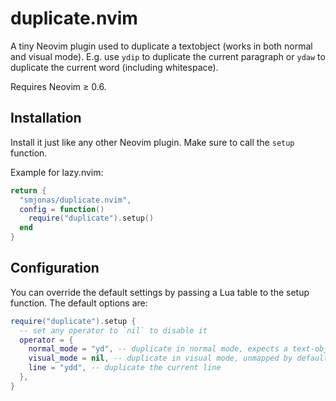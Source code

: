 # duplicate.nvim
A tiny Neovim plugin used to duplicate a textobject (works in both normal and visual mode).
E.g. use `ydip` to duplicate the current paragraph or `ydaw` to duplicate the current word (including whitespace).

Requires Neovim ≥ 0.6.

## Installation
Install it just like any other Neovim plugin. Make sure to call the `setup` function.

Example for lazy.nvim:
```lua
return {
  "smjonas/duplicate.nvim",
  config = function()
    require("duplicate").setup()
  end
}
```

## Configuration
You can override the default settings by passing a Lua table to the setup function. The default options are:
```lua
require("duplicate").setup {
  -- set any operator to `nil` to disable it
  operator = {
    normal_mode = "yd", -- duplicate in normal mode, expects a text-object
    visual_mode = nil, -- duplicate in visual mode, unmapped by default
    line = "ydd", -- duplicate the current line
  },
}
```
